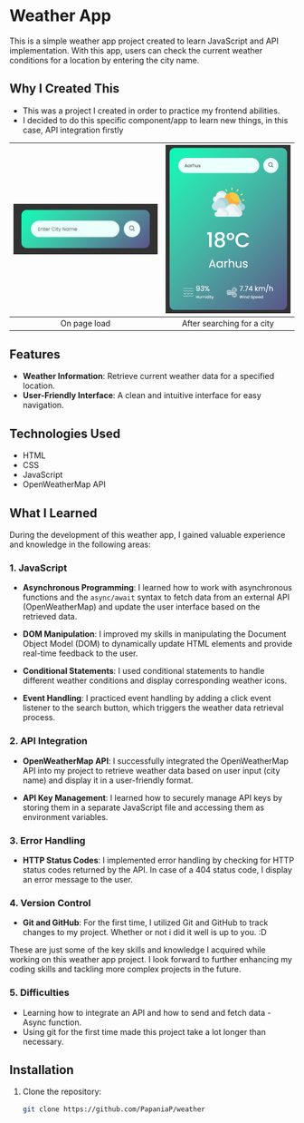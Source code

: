 # Weather App

This is a simple weather app project created to learn JavaScript and API implementation. With this app, users can check the current weather conditions for a location by entering the city name.

## Why I Created This

- This was a project I created in order to practice my frontend abilities.
- I decided to do this specific component/app to learn new things, in this case, API integration firstly

<!-- ![Weather App Screenshot 1](images/weather-app-1.png)

![Weather App Screenshot 2](/images/weather-app-2.jpeg) -->

| ![Weather App Screenshot 1](images/weather-app-1.png) | ![Weather App Screenshot 2](images/weather-app-2.jpeg) |
| :---------------------------------------------------: | :----------------------------------------------------: |
|                     On page load                      |               After searching for a city               |

## Features

- **Weather Information**: Retrieve current weather data for a specified location.
- **User-Friendly Interface**: A clean and intuitive interface for easy navigation.

## Technologies Used

- HTML
- CSS
- JavaScript
- OpenWeatherMap API

## What I Learned

During the development of this weather app, I gained valuable experience and knowledge in the following areas:

### 1. JavaScript

- **Asynchronous Programming**: I learned how to work with asynchronous functions and the `async/await` syntax to fetch data from an external API (OpenWeatherMap) and update the user interface based on the retrieved data.

- **DOM Manipulation**: I improved my skills in manipulating the Document Object Model (DOM) to dynamically update HTML elements and provide real-time feedback to the user.

- **Conditional Statements**: I used conditional statements to handle different weather conditions and display corresponding weather icons.

- **Event Handling**: I practiced event handling by adding a click event listener to the search button, which triggers the weather data retrieval process.

### 2. API Integration

- **OpenWeatherMap API**: I successfully integrated the OpenWeatherMap API into my project to retrieve weather data based on user input (city name) and display it in a user-friendly format.

- **API Key Management**: I learned how to securely manage API keys by storing them in a separate JavaScript file and accessing them as environment variables.

### 3. Error Handling

- **HTTP Status Codes**: I implemented error handling by checking for HTTP status codes returned by the API. In case of a 404 status code, I display an error message to the user.

### 4. Version Control

- **Git and GitHub**: For the first time, I utilized Git and GitHub to track changes to my project. Whether or not i did it well is up to you. :D

These are just some of the key skills and knowledge I acquired while working on this weather app project. I look forward to further enhancing my coding skills and tackling more complex projects in the future.

### 5. Difficulties

- Learning how to integrate an API and how to send and fetch data - Async function.
- Using git for the first time made this project take a lot longer than necessary.

## Installation

1. Clone the repository:

   ```bash
   git clone https://github.com/PapaniaP/weather
   ```
